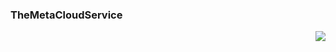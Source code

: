 <h3 align="centert">TheMetaCloudService
  <p align="right"> <img src="https://komarev.com/ghpvc/?username=TheMetaCloudService&label=Profile%20views&color=e6a40b&style=flat" /> </p>
</h3>
